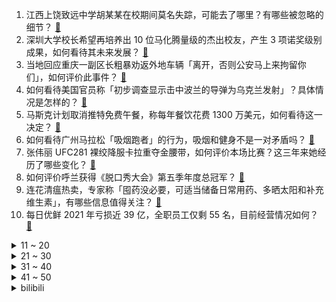 1. 江西上饶致远中学胡某某在校期间莫名失踪，可能去了哪里？有哪些被忽略的细节？ [:link:](https://www.zhihu.com/question/566611865)
2. 深圳大学校长希望再培养出 10 位马化腾量级的杰出校友，产生 3 项诺奖级别成果，如何看待其未来发展？ [:link:](https://www.zhihu.com/question/567016072)
3. 当地回应重庆一副区长粗暴劝返外地车辆「离开，否则公安马上来拘留你们」，如何评价此事件？ [:link:](https://www.zhihu.com/question/566993084)
4. 如何看待美国官员称「初步调查显示击中波兰的导弹为乌克兰发射」？具体情况是怎样的？ [:link:](https://www.zhihu.com/question/567011292)
5. 马斯克计划取消推特免费午餐，称每年餐饮花费 1300 万美元，如何看待这一决定？ [:link:](https://www.zhihu.com/question/566578073)
6. 如何看待广州马拉松「吸烟跑者」的行为，吸烟和健身不是一对矛盾吗？ [:link:](https://www.zhihu.com/question/567007578)
7. 张伟丽 UFC281 裸绞降服卡拉重夺金腰带，如何评价本场比赛？这三年来她经历了哪些变化？ [:link:](https://www.zhihu.com/question/566421562)
8. 如何评价呼兰获得《脱口秀大会》第五季年度总冠军？ [:link:](https://www.zhihu.com/question/567052333)
9. 连花清瘟热卖，专家称「囤药没必要，可适当储备日常用药、多晒太阳和补充维生素」，有哪些信息值得关注？ [:link:](https://www.zhihu.com/question/566997244)
10. 每日优鲜 2021 年亏损近 39 亿，全职员工仅剩 55 名，目前经营情况如何？ [:link:](https://www.zhihu.com/question/566994448)
<details>
<summary>11 ~ 20</summary>

11. 一项新研究发现生孩子会永久性地改变女性的骨骼构成，医学角度如何解读这一发现？ [:link:](https://www.zhihu.com/question/567053390)
12. 南宁轨道地产称买房免费坐 10 年地铁，如何评价这一营销模式？ [:link:](https://www.zhihu.com/question/567023870)
13. 马斯克通宵为推特加班引特斯拉股东不满， 称精力大大被其他公司分散，这种模式下其多个公司发展形势会如何？ [:link:](https://www.zhihu.com/question/567044752)
14. 从长远来看读博的收益是巨大的，为什么读博的人却很少？ [:link:](https://www.zhihu.com/question/562539993)
15. 乌克兰总统泽连斯基称「落在波兰导弹不属于乌克兰」，目前调查进展如何？会对北约及俄乌双方带来哪些影响？ [:link:](https://www.zhihu.com/question/567176383)
16. 有媒体发布评论称「深度挖掘电子游戏产业价值机不可失」，如何看待这一观点？我国电子游戏产业竞争力如何？ [:link:](https://www.zhihu.com/question/567034109)
17. 炼猪油时如果把瘦肉也一起炼，待油炼好后把瘦肉和油一起保存，那么瘦肉和油会一起保存下来吗？ [:link:](https://www.zhihu.com/question/531671260)
18. 《水浒传》中有哪些可悲的细节？ [:link:](https://www.zhihu.com/question/34230404)
19. 现在人到中年，怎么生活比较好？ [:link:](https://www.zhihu.com/question/555449655)
20. 「围炉煮茶」成为今年茶饮新方式，社交平台相关话题阅读量超 4000 万，如何看待这类仪式感消费？ [:link:](https://www.zhihu.com/question/566849983)
</details>
<details>
<summary>21 ~ 30</summary>

21. 如何评价游戏《原神》11月16日（3.2版本）更新的新版本深境螺旋，有什么样的对策？ [:link:](https://www.zhihu.com/question/567032624)
22. 教育孩子为什么不能只讲大道理？ [:link:](https://www.zhihu.com/question/563297270)
23. 辽宁一单位工作人员被实名举报是逃犯，回应称确有该人员，最近没上班，具体情况如何？如何看待此事件？ [:link:](https://www.zhihu.com/question/566604067)
24. 姐姐要生宝宝了，作为小姨送什么礼物好呢? [:link:](https://www.zhihu.com/question/566419907)
25. 腾讯将宣派 9.58 亿股美团股份作为特别股息，总市值约为 1594 亿港元，如何从商业角度解读此举？ [:link:](https://www.zhihu.com/question/567037178)
26. 题主认为弓箭是无法击穿盾牌的，为什么古代军人打仗时还要拼命射箭？ [:link:](https://www.zhihu.com/question/497932836)
27. 如何看待 10 月上海二手房环比「量价齐跌」，千万元「老破小」、「老大旧」成降价主力？ [:link:](https://www.zhihu.com/question/566449813)
28. 有人说曾经「风光无限」的人工智能现在热度越来越低了，这是错觉还是有更深的原因？ [:link:](https://www.zhihu.com/question/566984294)
29. 早餐吃什么最毁健康？ [:link:](https://www.zhihu.com/question/558918475)
30. 特斯拉回应潮州车祸最新进展，正在进行鉴定，遵从警方安排，哪些信息值得关注？ [:link:](https://www.zhihu.com/question/567052281)
</details>
<details>
<summary>31 ~ 40</summary>

31. 为什么要量子模拟一些奇怪的模型？模拟出来做什么用？ [:link:](https://www.zhihu.com/question/494271329)
32. 多年不联系的大学同学突然加你微信借钱，借不借，借多少？ [:link:](https://www.zhihu.com/question/555280094)
33. 现在开始准备 24 考研早吗，该如何规划？ [:link:](https://www.zhihu.com/question/543214975)
34. 如果你被霸凌了，你会选择反抗还是隐忍？ [:link:](https://www.zhihu.com/question/559618618)
35. 考研需要从大几开始准备？ [:link:](https://www.zhihu.com/question/350785264)
36. 有人后悔买了空气炸锅的吗？ [:link:](https://www.zhihu.com/question/484831023)
37. 卡塔尔世界杯奖金方案出炉，总奖金 4.4 亿美元，哪些信息值得关注？你对今年世界杯有什么期待？ [:link:](https://www.zhihu.com/question/566993794)
38. 高中要和所有人打好关系吗？ [:link:](https://www.zhihu.com/question/563746251)
39. 10 月 70 城房价出炉，一二三线城市商品住宅销售价格环比下降，还有哪些信息值得关注？ [:link:](https://www.zhihu.com/question/566987566)
40. tan（葛立恒数）和葛立恒数哪个大？ [:link:](https://www.zhihu.com/question/565813729)
</details>
<details>
<summary>41 ~ 50</summary>

41. 樊振东社交媒体发文呼吁球迷远离饭圈戾气，粉丝喜爱体育明星应该如何理智追星？ [:link:](https://www.zhihu.com/question/566991401)
42. 中国篮协聘请亚历山大·乔尔杰维奇担任中国男篮主教练，他的到来会对中国男篮带来哪些帮助？ [:link:](https://www.zhihu.com/question/566996983)
43. 盘点历届世界杯主题曲，哪一首最令你心潮澎湃？ [:link:](https://www.zhihu.com/question/566879170)
44. 腾讯控股公告第三季度营收 1401 亿元，净利润 399 亿元，预估 251.9 亿元，如何解读数据？ [:link:](https://www.zhihu.com/question/567036349)
45. 美国 10 月 PPI 同比上涨 8.0%，美股期货直线拉升，美元指数大跌，哪些信息值得关注？ [:link:](https://www.zhihu.com/question/566872473)
46. 外媒称西方利用乌克兰军人试验危险药物，具体情况如何？会造成什么影响？ [:link:](https://www.zhihu.com/question/566986558)
47. 11 月 17 日是世界早产儿日，早产宝宝在出院回家后，有哪些需要注意的事项？ [:link:](https://www.zhihu.com/question/566629874)
48. 知行合一，难在哪里？ [:link:](https://www.zhihu.com/question/559487259)
49. 2023 过年回家，开什么新车最有面子？ [:link:](https://www.zhihu.com/question/566600747)
50. 《王者荣耀》怎么分辨对手是人机？ [:link:](https://www.zhihu.com/question/485484872)
</details><details>
<summary>bilibili</summary>

1. ⚡考 研 秘 籍⚡ [:link:](//www.bilibili.com/video/BV1h24y127fa)
2. 下课千万别睡觉！！ [:link:](//www.bilibili.com/video/BV1NP4y1m7g4)
3. 逆徒！！！ [:link:](//www.bilibili.com/video/BV1J84y1y7U5)
4. 我用400天，做了一款让所有人免费商用的开源字体 [:link:](//www.bilibili.com/video/BV1sP411g7PZ)
5. 可是她是公主诶 [:link:](//www.bilibili.com/video/BV1Ce4y1W7ZR)
6. 《关于我在重庆的一天》居家幻想版，大家居家都在吃什么呀～ [:link:](//www.bilibili.com/video/BV1bW4y1s7Ej)
7. 脑浆会比一般人要均匀些 [:link:](//www.bilibili.com/video/BV12G411w76m)
8. 当我让53岁的爸爸COS七海建人 [:link:](//www.bilibili.com/video/BV1wM411C7Ce)
9. 【原神】⚡妲 乐 器⚡ [:link:](//www.bilibili.com/video/BV16g411s7dM)
10. 【原神整活】 纳西妲：王   德   发！！？？ [:link:](//www.bilibili.com/video/BV1dP4y127ou)
<details>
<summary>11 ~ 20</summary>

11. 《美好的愿望》 [:link:](//www.bilibili.com/video/BV1CK411o7Lb)
12. 等了9年，这个男人终于亲手为我做了饭… [:link:](//www.bilibili.com/video/BV13K411Z7sj)
13. 原来这些都不是全国统一的 [:link:](//www.bilibili.com/video/BV17841187BT)
14. 下地干活，不就是为了那几只鸡吗 [:link:](//www.bilibili.com/video/BV1Md4y1c7eg)
15. 【年度泪失禁短片】不管你去到哪里，妈妈明天一定到 [:link:](//www.bilibili.com/video/BV1Z841187fN)
16. 亿 点 点 [:link:](//www.bilibili.com/video/BV13G4y1f7nP)
17. 械问正传 [:link:](//www.bilibili.com/video/BV1wd4y1c74k)
18. 旺！旺！！ [:link:](//www.bilibili.com/video/BV1xP411c7nt)
19. 养了几只水桶腰的猫··· [:link:](//www.bilibili.com/video/BV1iG411F7Fz)
20. 珠海航展谢幕前最后一次表演，这个动作全世界都沉默 [:link:](//www.bilibili.com/video/BV1wY411f7jr)
</details>
<details>
<summary>21 ~ 30</summary>

21. 粉丝-1 ！二男一女在酒店吸毒致幻后各种迷惑行为拉满，未完待续。 [:link:](//www.bilibili.com/video/BV1YW4y1s7xC)
22. 健身10年无人知，妹妹露脸万人来，隔离第16天 [:link:](//www.bilibili.com/video/BV1eG4y1t7SK)
23. 无 她，只 因 手 熟 尔！ [:link:](//www.bilibili.com/video/BV1XG411F7Sq)
24. 本来挺喜欢扭脖子的…… [:link:](//www.bilibili.com/video/BV1p14y1W75g)
25. 我是一名煤矿工人，这是我的最后一个夜班，也是最后一个井，平安退休 [:link:](//www.bilibili.com/video/BV1Et4y1N7Ws)
26. 耗时3个月！我们做了一个干净免费的知识共享网站！中学选科/高考志愿/大学转专业/保研考研择校择专业/就业规划必备！ [:link:](//www.bilibili.com/video/BV1M24y127xb)
27. 大型活动穿大型西服！早就想好这一天，早就挑好这一身，为世界的伟丽！ [:link:](//www.bilibili.com/video/BV13841187kh)
28. 中国小伙历时半年，在阿富汗盖了一所学校，惊动了当地大佬 [:link:](//www.bilibili.com/video/BV11Y411Z7BT)
29. 我的第一条“vlog”，能上热门吗？ [:link:](//www.bilibili.com/video/BV1bG4y1f7fj)
30. 现在我精神状态良好！ [:link:](//www.bilibili.com/video/BV1AW4y1t7HN)
</details>
<details>
<summary>31 ~ 40</summary>

31. “请等我失败死掉后，再来笑我吧” [:link:](//www.bilibili.com/video/BV1H84y1y7sU)
32. 今儿去纽约给张伟丽加油！ [:link:](//www.bilibili.com/video/BV1yY411Z7xS)
33. 不想穿鞋那就别穿了 [:link:](//www.bilibili.com/video/BV1Zt4y1N7gb)
34. 钻石汤姆 [:link:](//www.bilibili.com/video/BV1f84y1v7Yd)
35. 空：就你叫散兵啊？挺猖狂啊你！ [:link:](//www.bilibili.com/video/BV1Gd4y1b78T)
36. 有一瞬间甚至觉得这不是我们的地球 [:link:](//www.bilibili.com/video/BV1aW4y1x77q)
37. 三国博卡萨是被谁打败的？【小约翰】 [:link:](//www.bilibili.com/video/BV1cG4y147t7)
38. 珠海航展：92A型9mm手枪如何关保险 [:link:](//www.bilibili.com/video/BV1FP4y1m7aj)
39. “你看，这个世界好温柔!” [:link:](//www.bilibili.com/video/BV1hG411F7uR)
40. 乐观奋斗的青春万岁！冷水浴健身可能有危险请勿模仿！ [:link:](//www.bilibili.com/video/BV1514y1W7KZ)
</details>
<details>
<summary>41 ~ 50</summary>

41. 怎么老师变声音了哇 [:link:](//www.bilibili.com/video/BV1dt4y1P7sx)
42. 【原神】纳西妲菩萨点化散孩儿 [:link:](//www.bilibili.com/video/BV1mG4y1t7yt)
43. 一咬就爆汁的鸡腿 [:link:](//www.bilibili.com/video/BV1QP411c7oV)
44. 当我不再委屈自己 [:link:](//www.bilibili.com/video/BV1rK411o7a2)
45. 袁隆平作词，三代合唱团同台演唱《种子》，禾下乘凉梦终能实现 [:link:](//www.bilibili.com/video/BV1Jv4y1m7zh)
46. 大学生精神有正常的吗 [:link:](//www.bilibili.com/video/BV1nd4y1k7EN)
47. 这些宝贝，惊艳诠释“何以中国” [:link:](//www.bilibili.com/video/BV1mg411s7xt)
48. 从此以后第一个小说东北女主诞生了 [:link:](//www.bilibili.com/video/BV11t4y1N7KY)
49. ⚡️为爱冲锋死不了⚡️ [:link:](//www.bilibili.com/video/BV19t4y1P7Df)
50. 众 神 归 位 [:link:](//www.bilibili.com/video/BV1MY411f77K)
</details>
<details>
<summary>51 ~ 60</summary>

51. (路见不平三部曲) 一  ："你把我俩当空气？" [:link:](//www.bilibili.com/video/BV1yt4y1N7kA)
52. 我愿称之为“巧夺天工”！刚出土的翡翠白菜，真不舍得吃~丨面果白菜 [:link:](//www.bilibili.com/video/BV1Uv4y1m7ve)
53. 宁管这叫刮刮乐 [:link:](//www.bilibili.com/video/BV1Hg411q7Kq)
54. 老年痴呆眼里的世界是这样的！ [:link:](//www.bilibili.com/video/BV1e841187R8)
55. 当你在校运会上唱起《孤勇者》并跳起了《爱你》| 南科大2022校运会开幕式力量举社表演 [:link:](//www.bilibili.com/video/BV1id4y1r7fm)
56. 面具会隐藏人本能的胆怯与羞涩 [:link:](//www.bilibili.com/video/BV1mP411c7nL)
57. 【花小烙】稳婆帮忙接生只用在旁边进行精神鼓励吗？ [:link:](//www.bilibili.com/video/BV13v4y1m7eJ)
58. 考试的和生日的，都沉默了 [:link:](//www.bilibili.com/video/BV1UG411F7uT)
59. 你掉的是这个大爱衣，还是小爱酱？？4K [:link:](//www.bilibili.com/video/BV1j14y1W7dN)
60. 我花两周，把阳台改造成对面邻居羡慕的样子！ [:link:](//www.bilibili.com/video/BV1F14y1W79j)
</details>
<details>
<summary>61 ~ 70</summary>

61. 街边特辣冒烤鸭,加上泡面满满红油,一次吃过瘾! [:link:](//www.bilibili.com/video/BV1aG411F7gv)
62. 去密室逃脱当一把NPC？ [:link:](//www.bilibili.com/video/BV15v4y1m7AL)
63. 职场人的内心独白番外篇之——到底什么意思啊？总监大人！ [:link:](//www.bilibili.com/video/BV1k84y1y7Ek)
64. 这辈子还没这么红过 [:link:](//www.bilibili.com/video/BV11G4y1o7qk)
65. 合肥工地上的十元自助餐，豪华的菜品惊掉你的下巴！#路边摊美味 #人间烟火  #农民工 [:link:](//www.bilibili.com/video/BV1Wd4y1k7id)
66. 尽绵薄之力，盼国风盛行 [:link:](//www.bilibili.com/video/BV1ed4y1r7gF)
67. 这世界突然变得好奇怪（第一次踩雪的猫） [:link:](//www.bilibili.com/video/BV11e4y1W7ih)
68. 只“疯狂星期四”怎么够？教你从周一疯狂到周天 [:link:](//www.bilibili.com/video/BV1H8411877D)
69. 再也不相信爱情了 [:link:](//www.bilibili.com/video/BV1t8411873d)
70. 离谱！假装陪女友熬夜熬出重病…女友看到偷换的假体检报告人傻了？ [:link:](//www.bilibili.com/video/BV19v4y1m7Ro)
</details>
<details>
<summary>71 ~ 80</summary>

71. 对战狮子猫大败而归后，猫德学院又重振了士气 [:link:](//www.bilibili.com/video/BV1Gd4y1c73h)
72. 《当代年轻人的选择》 [:link:](//www.bilibili.com/video/BV1vG4y1o76F)
73. 英国的高级社交活动都怎么玩 [:link:](//www.bilibili.com/video/BV1fP4y127dP)
74. 再见了我的棱角 [:link:](//www.bilibili.com/video/BV1YW4y1s7pT)
75. 【危机合约】"赝波行动"在建沙滩18镀层+日替全关卡攻略！摆完挂机+平民低配攻略合集！（更新中）《明日方舟》|魔法Zc目录 难度18 [:link:](//www.bilibili.com/video/BV1LP4y117mA)
76. 路边的“野生代驾”，大家可得注意了！ [:link:](//www.bilibili.com/video/BV1s84y1y7bG)
77. 不要让英摇韩摇美摇太嚣张，华摇(中年版)申请出战!#文艺复兴 #全球摇子上分挑战 #世界各地出手上分 [:link:](//www.bilibili.com/video/BV1qv4y1S7Z1)
78. 穷和敷衍果然是两码事 [:link:](//www.bilibili.com/video/BV1S8411j7sr)
79. “就一次，万一呢？” [:link:](//www.bilibili.com/video/BV1Vd4y1k7mx)
80. 《胜利之摇》 [:link:](//www.bilibili.com/video/BV1cD4y1s7kQ)
</details>
<details>
<summary>81 ~ 90</summary>

81. 立本大哥的亲戚！附赠扫雷逃课方法！ [:link:](//www.bilibili.com/video/BV1AP411w7un)
82. 她非吃！还让闺蜜吃！到底能不能吃？ [:link:](//www.bilibili.com/video/BV1w84y1i7Qu)
83. 我被盗最多的5个段子！出个合集水一期！ [:link:](//www.bilibili.com/video/BV1bG411F7za)
84. 他在A点1v5，而你，却连B点都守不住 [:link:](//www.bilibili.com/video/BV1Dd4y1b7s6)
85. 人在珠海，这是我们能拍的吗？！ [:link:](//www.bilibili.com/video/BV1Gg411q7Vo)
86. 快让你家狗子鉴定一下这段叫声 [:link:](//www.bilibili.com/video/BV1ND4y147vW)
87. 我去，这种卡在游戏王里好像叫枪王【水无月菌】 [:link:](//www.bilibili.com/video/BV1q14y1W7uw)
88. 东北人都这么热情的吗？ [:link:](//www.bilibili.com/video/BV1L24y127kq)
89. 会说话，真的不是配音 [:link:](//www.bilibili.com/video/BV1TD4y1s7LC)
90. 他在采一种很新的访。 [:link:](//www.bilibili.com/video/BV1R84y1y7Ez)
</details>
<details>
<summary>91 ~ 100</summary>

91. 【传染病简史1】霍乱：屠戮过亿，将人活活吸干的蓝死病 [:link:](//www.bilibili.com/video/BV1Yv4y1S713)
92. 《真  正  的  盾  山》 [:link:](//www.bilibili.com/video/BV1CY411Z7US)
93. 王老菊教你断剑奇侠（第二季04）- 叠甲！ [:link:](//www.bilibili.com/video/BV1AW4y1x7Sx)
94. “爸爸你会救我吗？” [:link:](//www.bilibili.com/video/BV1RY411Z7q6)
95. 【原神·尘歌壶】森林书｜献给智慧之神的童趣小屋｜含复制码及倒放教程 [:link:](//www.bilibili.com/video/BV1t84y1y7Ne)
96. 不是吧？？顾客没来，来的全是城管。。。。 [:link:](//www.bilibili.com/video/BV1sP411c7o5)
97. 修勾便利店，但是日语版 [:link:](//www.bilibili.com/video/BV1LG4y1o7Bk)
98. 200斤牛肉能做出多少牛肉干？ [:link:](//www.bilibili.com/video/BV1m8411871w)
99. 【正经科普】体测前如何科学的“临时抱佛脚”？ [:link:](//www.bilibili.com/video/BV1RY411Z7GX)
100. 朋友们结婚找我 干活利索 [:link:](//www.bilibili.com/video/BV1WW4y1s797)
</details></details>
